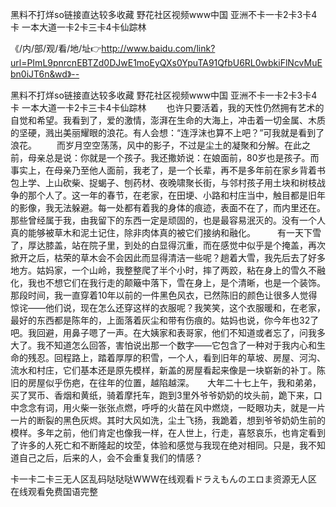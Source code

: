黑料不打烊so链接直达较多收藏
野花社区视频www中国
亚洲不卡一卡2卡3卡4卡
一本大道一卡2卡三卡4卡仙踪林


《/内/部/观/看/地/址👉http://www.baidu.com/link?url=PImL9pnrcnEBTZd0DJwE1moEyQXs0YpuTA91QfbU6RL0wbkiFlNcvMuEbn0iJT6n&wd》--

黑料不打烊so链接直达较多收藏
野花社区视频www中国
亚洲不卡一卡2卡3卡4卡
一本大道一卡2卡三卡4卡仙踪林
　　也许只要活着，我的天性仍然拥有艺术的自觉和希望。我看到了，爱的激情，澎湃在生命的大海上，冲击着一切金属、木质的坚硬，溅出美丽耀眼的浪花。有人会想：“连浮沫也算不上吧？”可我就是看到了浪花。
　　而岁月空空荡荡，风中的影子，不过是尘土的凝聚和分解。在此之前，母亲总是说：你就是一个孩子。我还撒娇说：在娘面前，80岁也是孩子。而事实上，在母亲乃至他人面前，我老了，是一个长辈，再不是多年前在家乡背着书包上学、上山砍柴、捉蝎子、刨药材、夜晚啸聚长街，与邻村孩子用土块和树枝战争的那个人了。这一年的春节，在老家，在田埂、小路和村庄当中，触目都是旧年的影像，我无法躲避。每一处都有着我的身体的痕迹，表面不在了，而内里还在。那些曾经属于我，由我留下的东西一定是顽固的，也是最容易泯灭的。没有一个人真的能够被草木和泥土记住，除非肉体真的被它们接纳和融化。　　　有一天下雪了，厚达膝盖，站在院子里，到处的白显得沉重，而在感觉中似乎是个掩盖，再次掀开之后，枯荣的草木会不会因此而显得清洁一些呢？趟着大雪，我先后去了好多地方。姑妈家，一个山岭，我整整爬了半个小时，摔了两跤，粘在身上的雪久不融化，我也不想它们在我行走的颠簸中落下，雪在身上，是个清晰，也是一个装饰。那段时间，我一直穿着10年以前的一件黑色风衣，已然陈旧的颜色让很多人觉得惊诧——他们说，现在怎么还穿这样的衣服呢？我笑笑，这个衣服暖和，在老家，最好的东西都是陈年的，上面落着灰尘和带有伤痕的。姑妈也说，你今年也32了吧。我回避，用鼻子嗯了一声。在大姨家和表哥家，他们不知道或者忘了，问我多大了。我不知道怎么回答，害怕说出那一个数字——它包含了一种对于我内心和生命的残忍。回程路上，踏着厚厚的积雪，一个人，看到旧年的草坡、房屋、河沟、流水和村庄，它们基本还是原先模样，新盖的房屋看起来像是一块崭新的补丁。陈旧的房屋似乎伤疤，在往年的位置，越陷越深。　　大年二十七上午，我和弟弟，买了冥币、香烟和黄纸，骑着摩托车，跑到3里外爷爷奶奶的坟头前，跪下来，口中念念有词，用火柴一张张点燃，呼呼的火苗在风中燃烧，一眨眼功夫，就是一片一片的断裂的黑色灰烬。其时大风如洗，尘土飞扬，我跪着，想到爷爷奶奶生前的模样。多年之前，他们肯定也像我一样，在人世上，行走，喜怒哀乐，也肯定看到了许多的人死亡和不断隆起的坟茔，体验和感觉与我现在绝对相同。只是，我不知道自己之后，后来的人，会不会重复我们的情感？





卡一卡二卡三无人区乱码哒哒哒WWW在线观看ドラえもんのエロま资源无人区在线观看免费国语完整
